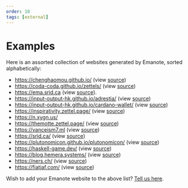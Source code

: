 ```yaml
---
order: 10
tags: [external]
---
```


# Examples

Here is an assorted collection of websites generated by Emanote, sorted alphabetically:

* https://chenghaomou.github.io/ (view [source](https://github.com/ChenghaoMou/chenghaomou.github.io))
* https://coda-coda.github.io/zettels/ (view [source](https://github.com/coda-coda/zettels))
* https://ema.srid.ca (view [source](https://github.com/srid/emanote/tree/master/docs)).
* https://input-output-hk.github.io/adrestia/ (view [source](https://github.com/input-output-hk/adrestia/tree/master/docs))
* https://input-output-hk.github.io/cardano-wallet/ (view [source](https://github.com/input-output-hk/cardano-wallet/tree/master/docs))
* https://inspirativity.zettel.page/ (view [source](https://github.com/srid/inspirativity.zettel.page)) 
* https://n.xygn.us/
* https://themotte.zettel.page/ (view [source](https://github.com/Kuratoro/TheMotte.zettel.page))
* https://vanceism7.ml (view [source](https://gitlab.com/vanceism7/site))
* https://srid.ca/ (view [source](https://github.com/srid/srid))
* https://plutonomicon.github.io/plutonomicon/ (view [source](https://github.com/Plutonomicon/plutonomicon))
* https://haskell-game.dev/ (view [source](https://gitlab.com/dpwiz/haskell-game.dev))
* https://blog.hemera.systems/ (view [source](https://github.com/TheNeikos/hemera.systems))
* https://ners.ch/ (view [source](https://github.com/ners/ners.ch))
* https://fiatjaf.com/ (view [source](https://github.com/fiatjaf/z))

Wish to add your Emanote website to the above list? [Tell us here][show-and-tell].

[show-and-tell]: https://github.com/srid/emanote/discussions/new?category=show-and-tell
